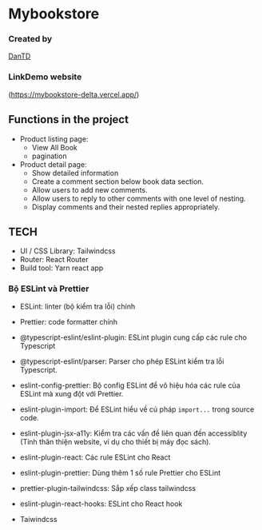 # Mybookstore

### Created by

[DanTD](https://www.facebook.com/duydan272000)
  
  ### LinkDemo website

  (https://mybookstore-delta.vercel.app/)

## Functions in the project

- Product listing page:
  - View All Book
  - pagination
- Product detail page:
  - Show detailed information
  - Create a comment section below book data section.
  - Allow users to add new comments.
  - Allow users to reply to other comments with one level of nesting.
  - Display comments and their nested replies appropriately.

## TECH

- UI / CSS Library: Tailwindcss
- Router: React Router
- Build tool: Yarn react app

### Bộ ESLint và Prettier

- ESLint: linter (bộ kiểm tra lỗi) chính

- Prettier: code formatter chính

- @typescript-eslint/eslint-plugin: ESLint plugin cung cấp các rule cho Typescript

- @typescript-eslint/parser: Parser cho phép ESLint kiểm tra lỗi Typescript.

- eslint-config-prettier: Bộ config ESLint để vô hiệu hóa các rule của ESLint mà xung đột với Prettier.

- eslint-plugin-import: Để ESLint hiểu về cú pháp `import...` trong source code.

- eslint-plugin-jsx-a11y: Kiểm tra các vấn đề liên quan đến accessiblity (Tính thân thiện website, ví dụ cho thiết bị máy đọc sách).

- eslint-plugin-react: Các rule ESLint cho React

- eslint-plugin-prettier: Dùng thêm 1 số rule Prettier cho ESLint

- prettier-plugin-tailwindcss: Sắp xếp class tailwindcss

- eslint-plugin-react-hooks: ESLint cho React hook

- Taiwindcss

